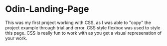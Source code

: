 # Odin-Landing-Page
This was my first project working with CSS, as I was able to "copy" the project example through trial and error. CSS style flexbox was used to style this page. CSS is really fun to work with as you get a visual represenation of your work.
